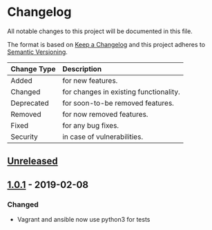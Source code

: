 # Changelog

All notable changes to this project will be documented in this file.

The format is based on [Keep a Changelog](http://keepachangelog.com/en/1.0.0/)
and this project adheres to [Semantic Versioning](http://semver.org/spec/v2.0.0.html).

| Change Type   | Description                            |
| :------------ | :------------------------------------- |
| Added         | for new features.                      |
| Changed       | for changes in existing functionality. |
| Deprecated    | for soon-to-be removed features.       |
| Removed       | for now removed features.              |
| Fixed         | for any bug fixes.                     |
| Security      | in case of vulnerabilities.            |

## [Unreleased]

## [1.0.1] - 2019-02-08

### Changed

- Vagrant and ansible now use python3 for tests

[Unreleased]: https://github.com/joshuacherry/ansible-role-ntp/compare/1.0.1...HEAD
[1.0.1]: https://github.com/joshuacherry/ansible-role-ntp/compare/1.0.0...1.0.1
